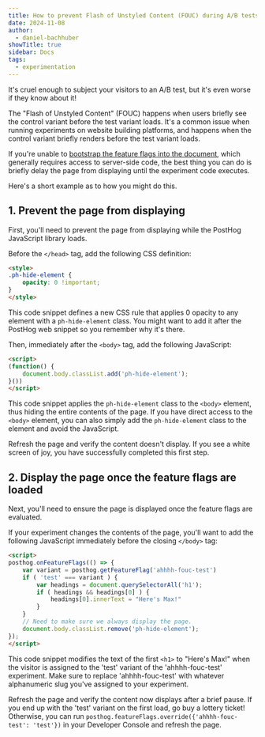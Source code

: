 ```yaml
---
title: How to prevent Flash of Unstyled Content (FOUC) during A/B tests
date: 2024-11-08
author:
  - daniel-bachhuber
showTitle: true
sidebar: Docs
tags:
  - experimentation
---
```


It's cruel enough to subject your visitors to an A/B test, but it's even worse if they know about it!

The "Flash of Unstyled Content" (FOUC) happens when users briefly see the control variant before the test variant loads. It's a common issue when running experiments on website building platforms, and happens when the control variant briefly renders before the test variant loads.

If you're unable to [bootstrap the feature flags into the document](/docs/feature-flags/bootstrapping), which generally requires access to server-side code, the best thing you can do is briefly delay the page from displaying until the experiment code executes.

Here's a short example as to how you might do this.

## 1. Prevent the page from displaying

First, you'll need to prevent the page from displaying while the PostHog JavaScript library loads.

Before the `</head>` tag, add the following CSS definition:

```html
<style>
.ph-hide-element {
    opacity: 0 !important;
}
</style>
```

This code snippet defines a new CSS rule that applies 0 opacity to any element with a `ph-hide-element` class. You might want to add it after the PostHog web snippet so you remember why it's there.

Then, immediately after the `<body>` tag, add the following JavaScript:

```html
<script>
(function() {
    document.body.classList.add('ph-hide-element');
}())
</script>
```

This code snippet applies the `ph-hide-element` class to the `<body>` element, thus hiding the entire contents of the page. If you have direct access to the `<body>` element, you can also simply add the `ph-hide-element` class to the element and avoid the JavaScript.

Refresh the page and verify the content doesn't display. If you see a white screen of joy, you have successfully completed this first step.

## 2. Display the page once the feature flags are loaded

Next, you'll need to ensure the page is displayed once the feature flags are evaluated.

If your experiment changes the contents of the page, you'll want to add the following JavaScript immediately before the closing `</body>` tag:

```html
<script>
posthog.onFeatureFlags(() => {
    var variant = posthog.getFeatureFlag('ahhhh-fouc-test')
    if ( 'test' === variant ) {
        var headings = document.querySelectorAll('h1');
        if ( headings && headings[0] ) {
            headings[0].innerText = "Here's Max!"
        }
    }
    // Need to make sure we always display the page.
    document.body.classList.remove('ph-hide-element');
});
</script>
```

This code snippet modifies the text of the first `<h1>` to "Here's Max!" when the visitor is assigned to the 'test' variant of the 'ahhhh-fouc-test' experiment. Make sure to replace 'ahhhh-fouc-test' with whatever alphanumeric slug you've assigned to your experiment.

Refresh the page and verify the content now displays after a brief pause. If you end up with the 'test' variant on the first load, go buy a lottery ticket! Otherwise, you can run `posthog.featureFlags.override({'ahhhh-fouc-test': 'test'})` in your Developer Console and refresh the page.